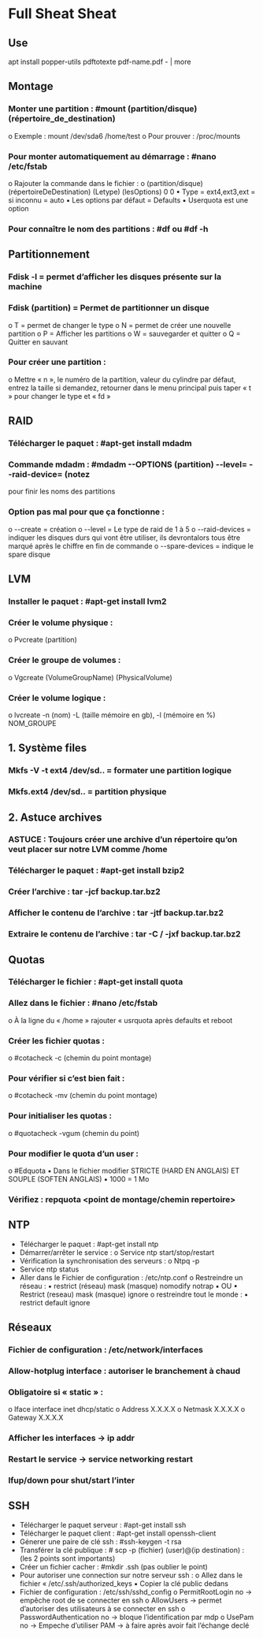 # Full Sheat Sheat
## Use 
apt install popper-utils 
pdftotexte pdf-name.pdf - | more

## Montage
### Monter une partition : #mount (partition/disque) (répertoire_de_destination)
o Exemple : mount /dev/sda6 /home/test
o Pour prouver : /proc/mounts
### Pour monter automatiquement au démarrage : #nano /etc/fstab
o Rajouter la commande dans le fichier :
o (partition/disque) (répertoireDeDestination) (Letype) (lesOptions) 0 0
▪ Type = ext4,ext3,ext = si inconnu = auto
▪ Les options par défaut = Defaults
▪ Userquota est une option
### Pour connaître le nom des partitions : #df ou #df -h

## Partitionnement
### Fdisk -l = permet d’afficher les disques présente sur la machine
### Fdisk (partition) = Permet de partitionner un disque
o T = permet de changer le type
o N = permet de créer une nouvelle partition
o P = Afficher les partitions
o W = sauvegarder et quitter
o Q = Quitter en sauvant
### Pour créer une partition :
o Mettre « n », le numéro de la partition, valeur du cylindre par défaut, entrez
la taille si demandez, retourner dans le menu principal puis taper « t » pour
changer le type et « fd »

## RAID
### Télécharger le paquet : #apt-get install mdadm
### Commande mdadm : #mdadm --OPTIONS (partition) --level= --raid-device= (notez
pour finir les noms des partitions
### Option pas mal pour que ça fonctionne :
o --create = création
o --level = Le type de raid de 1 à 5
o --raid-devices = indiquer les disques durs qui vont être utiliser, ils devrontalors tous être marqué après le chiffre en fin de commande
o --spare-devices = indique le spare disque

## LVM
### Installer le paquet : #apt-get install lvm2
### Créer le volume physique :
o Pvcreate (partition)
### Créer le groupe de volumes :
o Vgcreate (VolumeGroupName) (PhysicalVolume)
### Créer le volume logique :
o lvcreate -n (nom) -L (taille mémoire en gb), -l (mémoire en %) NOM_GROUPE
## 1. Système files
### Mkfs -V -t ext4 /dev/sd.. = formater une partition logique
### Mkfs.ext4 /dev/sd.. = partition physique
## 2. Astuce archives
### ASTUCE : Toujours créer une archive d’un répertoire qu’on veut placer sur notre LVM comme /home
### Télécharger le paquet : #apt-get install bzip2
### Créer l’archive : tar -jcf backup.tar.bz2
### Afficher le contenu de l’archive : tar -jtf backup.tar.bz2
### Extraire le contenu de l’archive : tar -C / -jxf backup.tar.bz2
## Quotas
### Télécharger le fichier : #apt-get install quota
### Allez dans le fichier : #nano /etc/fstab
o À la ligne du « /home » rajouter « usrquota après defaults et reboot
### Créer les fichier quotas :
o #cotacheck -c (chemin du point montage)
### Pour vérifier si c’est bien fait :
o #cotacheck -mv (chemin du point montage)
### Pour initialiser les quotas :
o #quotacheck -vgum (chemin du point)
### Pour modifier le quota d’un user :
o #Edquota <user>
▪ Dans le fichier modifier STRICTE (HARD EN ANGLAIS) ET SOUPLE (SOFTEN ANGLAIS)
▪ 1000 = 1 Mo
### Vérifiez : repquota <point de montage/chemin repertoire>

## NTP
- Télécharger le paquet : #apt-get install ntp
- Démarrer/arrêter le service :
o Service ntp start/stop/restart
- Vérification la synchronisation des serveurs :
o Ntpq -p
- Service ntp status
- Aller dans le Fichier de configuration : /etc/ntp.conf
o Restreindre un réseau :
▪ restrict (réseau) mask (masque) nomodify notrap
▪ OU
▪ Restrict (reseau) mask (masque) ignore
o restreindre tout le monde :
▪ restrict default ignore
## Réseaux
### Fichier de configuration : /etc/network/interfaces
### Allow-hotplug interface : autoriser le branchement à chaud
### Obligatoire si « static » :
o Iface interface inet dhcp/static
o Address X.X.X.X
o Netmask X.X.X.X
o Gateway X.X.X.X
### Afficher les interfaces → ip addr
### Restart le service → service networking restart
### Ifup/down pour shut/start l’inter

  ## SSH
- Télécharger le paquet serveur : #apt-get install ssh
- Télécharger le paquet client : #apt-get install openssh-client
- Génerer une paire de clé ssh : #ssh-keygen -t rsa
- Transférer la clé publique : # scp -p (fichier) (user)@(ip destination) : (les 2 points
sont importants)
- Créer un fichier cacher : #mkdir .ssh (pas oublier le point)
- Pour autoriser une connection sur notre serveur ssh :
o Allez dans le fichier « /etc/.ssh/authorized_keys
▪ Copier la clé public dedans
- Fichier de configuration : /etc/ssh/sshd_config
o PermitRootLogin no → empêche root de se connecter en ssh
o AllowUsers → permet d’autoriser des utilisateurs à se connecter en ssh
o PasswordAuthentication no → bloque l’identification par mdp
o UsePam no → Empeche d’utiliser PAM → à faire après avoir fait l’échange declé
  
## 
